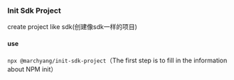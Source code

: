 ### Init Sdk Project
create project like sdk(创建像sdk一样的项目)
#### use
`npx @marchyang/init-sdk-project`（The first step is to fill in the information about NPM init）